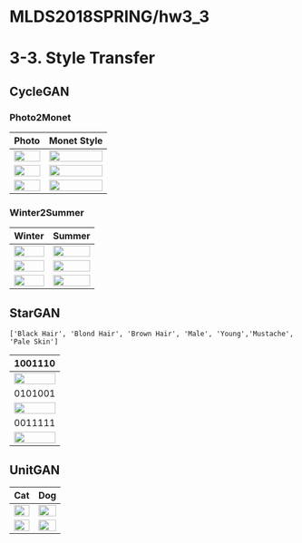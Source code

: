 # MLDS2018SPRING/hw3_3

# 3-3. Style Transfer

## CycleGAN
### Photo2Monet
|      Photo       |        Monet Style        |
|:------------------:|:------------------:|
|<img src="https://github.com/JasonYao81000/MLDS2018SPRING/blob/master/hw3/hw3_3/CycleGAN_result/photo2monet/1.jpg" width="100%">|<img src="https://github.com/JasonYao81000/MLDS2018SPRING/blob/master/hw3/hw3_3/CycleGAN_result/photo2monet/1_.jpg" width="100%">|
|<img src="https://github.com/JasonYao81000/MLDS2018SPRING/blob/master/hw3/hw3_3/CycleGAN_result/photo2monet/2.jpg" width="100%">|<img src="https://github.com/JasonYao81000/MLDS2018SPRING/blob/master/hw3/hw3_3/CycleGAN_result/photo2monet/2_.jpg" width="100%">|
|<img src="https://github.com/JasonYao81000/MLDS2018SPRING/blob/master/hw3/hw3_3/CycleGAN_result/photo2monet/3.jpg" width="100%">|<img src="https://github.com/JasonYao81000/MLDS2018SPRING/blob/master/hw3/hw3_3/CycleGAN_result/photo2monet/3_.jpg" width="100%">|
### Winter2Summer
|      Winter       |        Summer        |
|:------------------:|:------------------:|
|<img src="https://github.com/JasonYao81000/MLDS2018SPRING/blob/master/hw3/hw3_3/CycleGAN_result/winter2summer/1.jpg" width="100%">|<img src="https://github.com/JasonYao81000/MLDS2018SPRING/blob/master/hw3/hw3_3/CycleGAN_result/winter2summer/1_.jpg" width="100%">|
|<img src="https://github.com/JasonYao81000/MLDS2018SPRING/blob/master/hw3/hw3_3/CycleGAN_result/winter2summer/2.jpg" width="100%">|<img src="https://github.com/JasonYao81000/MLDS2018SPRING/blob/master/hw3/hw3_3/CycleGAN_result/winter2summer/2_.jpg" width="100%">|
|<img src="https://github.com/JasonYao81000/MLDS2018SPRING/blob/master/hw3/hw3_3/CycleGAN_result/winter2summer/3.jpg" width="100%">|<img src="https://github.com/JasonYao81000/MLDS2018SPRING/blob/master/hw3/hw3_3/CycleGAN_result/winter2summer/3_.jpg" width="100%">|

## StarGAN
```
['Black Hair', 'Blond Hair', 'Brown Hair', 'Male', 'Young','Mustache', 'Pale Skin']
```
|1001110|
|:------------------------:|
|<img src="https://github.com/JasonYao81000/MLDS2018SPRING/blob/master/hw3/hw3_3/StarGAN_result/1001110.jpg" width="100%">|
|0101001|
|<img src="https://github.com/JasonYao81000/MLDS2018SPRING/blob/master/hw3/hw3_3/StarGAN_result/0101001.jpg" width="100%">|
|0011111|
|<img src="https://github.com/JasonYao81000/MLDS2018SPRING/blob/master/hw3/hw3_3/StarGAN_result/0011111.jpg" width="100%">|

## UnitGAN
|      Cat       |        Dog        |
|:------------------:|:------------------:|
|<img src="https://github.com/JasonYao81000/MLDS2018SPRING/blob/master/hw3/hw3_3/UnitGAN_result/1_cat.jpg" width="100%">|<img src="https://github.com/JasonYao81000/MLDS2018SPRING/blob/master/hw3/hw3_3/UnitGAN_result/1_dog.jpg" width="100%">|
|<img src="https://github.com/JasonYao81000/MLDS2018SPRING/blob/master/hw3/hw3_3/UnitGAN_result/2_cat.jpg" width="100%">|<img src="https://github.com/JasonYao81000/MLDS2018SPRING/blob/master/hw3/hw3_3/UnitGAN_result/2_dog.jpg" width="100%">|


